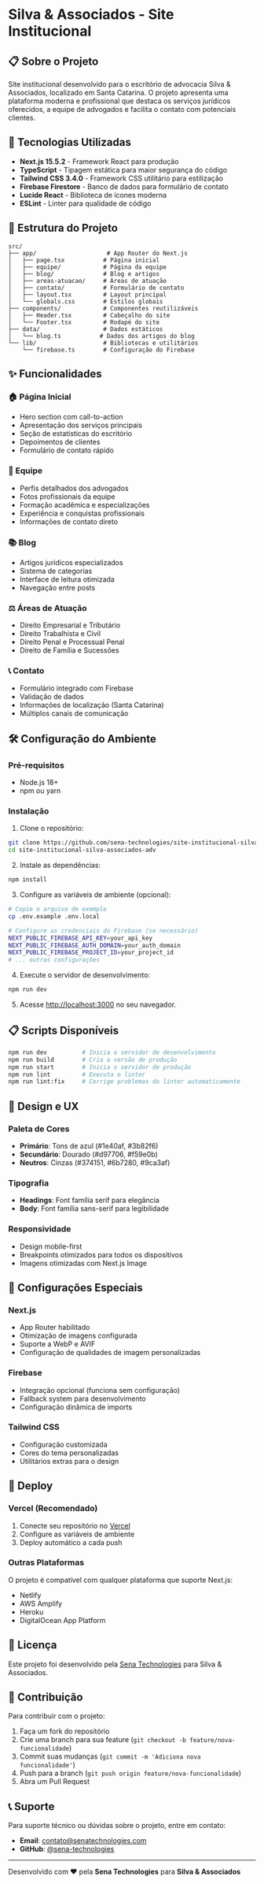 # Silva & Associados - Site Institucional

## 📋 Sobre o Projeto

Site institucional desenvolvido para o escritório de advocacia Silva & Associados, localizado em Santa Catarina. O projeto apresenta uma plataforma moderna e profissional que destaca os serviços jurídicos oferecidos, a equipe de advogados e facilita o contato com potenciais clientes.

## 🚀 Tecnologias Utilizadas

- **Next.js 15.5.2** - Framework React para produção
- **TypeScript** - Tipagem estática para maior segurança do código
- **Tailwind CSS 3.4.0** - Framework CSS utilitário para estilização
- **Firebase Firestore** - Banco de dados para formulário de contato
- **Lucide React** - Biblioteca de ícones moderna
- **ESLint** - Linter para qualidade de código

## 📁 Estrutura do Projeto

```
src/
├── app/                    # App Router do Next.js
│   ├── page.tsx           # Página inicial
│   ├── equipe/            # Página da equipe
│   ├── blog/              # Blog e artigos
│   ├── areas-atuacao/     # Áreas de atuação
│   ├── contato/           # Formulário de contato
│   ├── layout.tsx         # Layout principal
│   └── globals.css        # Estilos globais
├── components/            # Componentes reutilizáveis
│   ├── Header.tsx         # Cabeçalho do site
│   └── Footer.tsx         # Rodapé do site
├── data/                  # Dados estáticos
│   └── blog.ts           # Dados dos artigos do blog
└── lib/                   # Bibliotecas e utilitários
    └── firebase.ts        # Configuração do Firebase
```

## ✨ Funcionalidades

### 🏠 Página Inicial
- Hero section com call-to-action
- Apresentação dos serviços principais
- Seção de estatísticas do escritório
- Depoimentos de clientes
- Formulário de contato rápido

### 👥 Equipe
- Perfis detalhados dos advogados
- Fotos profissionais da equipe
- Formação acadêmica e especializações
- Experiência e conquistas profissionais
- Informações de contato direto

### 📚 Blog
- Artigos jurídicos especializados
- Sistema de categorias
- Interface de leitura otimizada
- Navegação entre posts

### ⚖️ Áreas de Atuação
- Direito Empresarial e Tributário
- Direito Trabalhista e Civil
- Direito Penal e Processual Penal
- Direito de Família e Sucessões

### 📞 Contato
- Formulário integrado com Firebase
- Validação de dados
- Informações de localização (Santa Catarina)
- Múltiplos canais de comunicação

## 🛠️ Configuração do Ambiente

### Pré-requisitos
- Node.js 18+ 
- npm ou yarn

### Instalação

1. Clone o repositório:
```bash
git clone https://github.com/sena-technologies/site-institucional-silva-associados-adv.git
cd site-institucional-silva-associados-adv
```

2. Instale as dependências:
```bash
npm install
```

3. Configure as variáveis de ambiente (opcional):
```bash
# Copie o arquivo de exemplo
cp .env.example .env.local

# Configure as credenciais do Firebase (se necessário)
NEXT_PUBLIC_FIREBASE_API_KEY=your_api_key
NEXT_PUBLIC_FIREBASE_AUTH_DOMAIN=your_auth_domain
NEXT_PUBLIC_FIREBASE_PROJECT_ID=your_project_id
# ... outras configurações
```

4. Execute o servidor de desenvolvimento:
```bash
npm run dev
```

5. Acesse [http://localhost:3000](http://localhost:3000) no seu navegador.

## 📋 Scripts Disponíveis

```bash
npm run dev          # Inicia o servidor de desenvolvimento
npm run build        # Cria a versão de produção
npm run start        # Inicia o servidor de produção
npm run lint         # Executa o linter
npm run lint:fix     # Corrige problemas do linter automaticamente
```

## 🎨 Design e UX

### Paleta de Cores
- **Primário**: Tons de azul (#1e40af, #3b82f6)
- **Secundário**: Dourado (#d97706, #f59e0b)
- **Neutros**: Cinzas (#374151, #6b7280, #9ca3af)

### Tipografia
- **Headings**: Font família serif para elegância
- **Body**: Font família sans-serif para legibilidade

### Responsividade
- Design mobile-first
- Breakpoints otimizados para todos os dispositivos
- Imagens otimizadas com Next.js Image

## 🔧 Configurações Especiais

### Next.js
- App Router habilitado
- Otimização de imagens configurada
- Suporte a WebP e AVIF
- Configuração de qualidades de imagem personalizadas

### Firebase
- Integração opcional (funciona sem configuração)
- Fallback system para desenvolvimento
- Configuração dinâmica de imports

### Tailwind CSS
- Configuração customizada
- Cores do tema personalizadas
- Utilitários extras para o design

## 🚀 Deploy

### Vercel (Recomendado)
1. Conecte seu repositório no [Vercel](https://vercel.com)
2. Configure as variáveis de ambiente
3. Deploy automático a cada push

### Outras Plataformas
O projeto é compatível com qualquer plataforma que suporte Next.js:
- Netlify
- AWS Amplify
- Heroku
- DigitalOcean App Platform

## 📝 Licença

Este projeto foi desenvolvido pela [Sena Technologies](https://github.com/sena-technologies) para Silva & Associados.

## 🤝 Contribuição

Para contribuir com o projeto:

1. Faça um fork do repositório
2. Crie uma branch para sua feature (`git checkout -b feature/nova-funcionalidade`)
3. Commit suas mudanças (`git commit -m 'Adiciona nova funcionalidade'`)
4. Push para a branch (`git push origin feature/nova-funcionalidade`)
5. Abra um Pull Request

## 📞 Suporte

Para suporte técnico ou dúvidas sobre o projeto, entre em contato:

- **Email**: contato@senatechnologies.com
- **GitHub**: [@sena-technologies](https://github.com/sena-technologies)

---

Desenvolvido com ❤️ pela **Sena Technologies** para **Silva & Associados**
